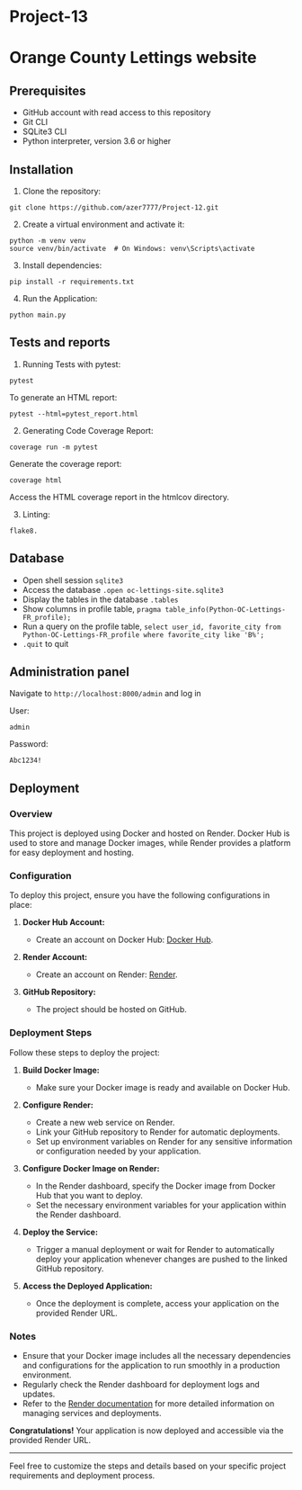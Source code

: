# Project-13

# Orange County Lettings website

## Prerequisites

- GitHub account with read access to this repository
- Git CLI
- SQLite3 CLI
- Python interpreter, version 3.6 or higher


## Installation

1. Clone the repository:
````
git clone https://github.com/azer7777/Project-12.git
````
2. Create a virtual environment and activate it:
````
python -m venv venv 
source venv/bin/activate  # On Windows: venv\Scripts\activate
````
3. Install dependencies:
````
pip install -r requirements.txt
````
4. Run the Application:
````
python main.py
````
## Tests and reports

1. Running Tests with pytest:
````
pytest
````
To generate an HTML report:
````
pytest --html=pytest_report.html
````
2. Generating Code Coverage Report:
````
coverage run -m pytest
````
Generate the coverage report:
````
coverage html
````
Access the HTML coverage report in the htmlcov directory.

3. Linting:
````
flake8.
````

## Database

- Open shell session `sqlite3`
- Access the database `.open oc-lettings-site.sqlite3`
- Display the tables in the database `.tables`
- Show columns in profile table, `pragma table_info(Python-OC-Lettings-FR_profile);`
- Run a query on the profile table, `select user_id, favorite_city from
  Python-OC-Lettings-FR_profile where favorite_city like 'B%';`
- `.quit` to quit

## Administration panel

Navigate to `http://localhost:8000/admin` and log in

User:
````
admin
````
Password:
````
Abc1234!
````

## Deployment

### Overview

This project is deployed using Docker and hosted on Render. Docker Hub is used to store and manage Docker images, while Render provides a platform for easy deployment and hosting.

### Configuration

To deploy this project, ensure you have the following configurations in place:

1. **Docker Hub Account:**
   - Create an account on Docker Hub: [Docker Hub](https://hub.docker.com/).

2. **Render Account:**
   - Create an account on Render: [Render](https://render.com/).

3. **GitHub Repository:**
   - The project should be hosted on GitHub.

### Deployment Steps

Follow these steps to deploy the project:

1. **Build Docker Image:**
   - Make sure your Docker image is ready and available on Docker Hub.

2. **Configure Render:**
   - Create a new web service on Render.
   - Link your GitHub repository to Render for automatic deployments.
   - Set up environment variables on Render for any sensitive information or configuration needed by your application.

3. **Configure Docker Image on Render:**
   - In the Render dashboard, specify the Docker image from Docker Hub that you want to deploy.
   - Set the necessary environment variables for your application within the Render dashboard.

4. **Deploy the Service:**
   - Trigger a manual deployment or wait for Render to automatically deploy your application whenever changes are pushed to the linked GitHub repository.

5. **Access the Deployed Application:**
   - Once the deployment is complete, access your application on the provided Render URL.

### Notes

- Ensure that your Docker image includes all the necessary dependencies and configurations for the application to run smoothly in a production environment.
- Regularly check the Render dashboard for deployment logs and updates.
- Refer to the [Render documentation](https://render.com/docs) for more detailed information on managing services and deployments.

**Congratulations!** Your application is now deployed and accessible via the provided Render URL.

---

Feel free to customize the steps and details based on your specific project requirements and deployment process.

